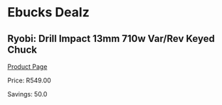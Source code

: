 
# Ebucks Dealz
## Ryobi: Drill Impact 13mm 710w Var/Rev Keyed Chuck
[Product Page](https://www.ebucks.com/web/shop/productSelected.do?prodId=1131162030&catId=724351586)

Price: R549.00

Savings: 50.0


	